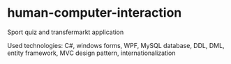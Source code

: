 # human-computer-interaction
Sport quiz and transfermarkt application

Used technologies: C#, windows forms, WPF, MySQL database, DDL, DML, entity framework, MVC design pattern, internationalization
